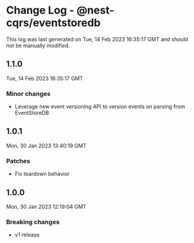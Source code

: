 # Change Log - @nest-cqrs/eventstoredb

This log was last generated on Tue, 14 Feb 2023 16:35:17 GMT and should not be manually modified.

## 1.1.0

Tue, 14 Feb 2023 16:35:17 GMT

### Minor changes

- Leverage new event versioning API to version events on parsing from EventStoreDB

## 1.0.1

Mon, 30 Jan 2023 13:40:19 GMT

### Patches

- Fix teardown behavior

## 1.0.0

Mon, 30 Jan 2023 12:19:04 GMT

### Breaking changes

- v1 release
